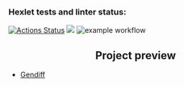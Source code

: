 ### Hexlet tests and linter status:
[![Actions Status](https://github.com/And0rs/frontend-project-46/actions/workflows/hexlet-check.yml/badge.svg)](https://github.com/And0rs/frontend-project-46/actions)
<a href="https://codeclimate.com/github/And0rs/frontend-project-46/maintainability"><img src="https://api.codeclimate.com/v1/badges/e9526aab48a8cfff5f19/maintainability" /></a>
![example workflow](https://github.com/And0rs/frontend-project-46/actions/workflows/tests.yml/badge.svg)

<h2 style='text-align: center'> Project preview </h2>
<ul>
<li><a href="https://asciinema.org/a/645795">Gendiff</a></li>
</ul>
